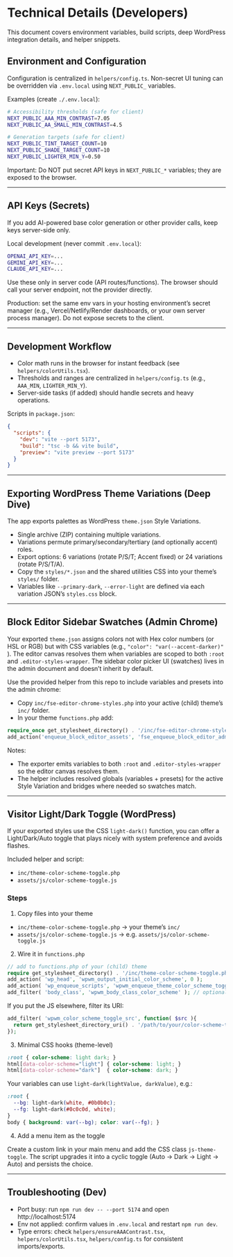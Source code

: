 # Technical Details (Developers)

This document covers environment variables, build scripts, deep WordPress integration details, and helper snippets.

## Environment and Configuration

Configuration is centralized in `helpers/config.ts`. Non-secret UI tuning can be overridden via `.env.local` using `NEXT_PUBLIC_` variables.

Examples (create `./.env.local`):

```bash
# Accessibility thresholds (safe for client)
NEXT_PUBLIC_AAA_MIN_CONTRAST=7.05
NEXT_PUBLIC_AA_SMALL_MIN_CONTRAST=4.5

# Generation targets (safe for client)
NEXT_PUBLIC_TINT_TARGET_COUNT=10
NEXT_PUBLIC_SHADE_TARGET_COUNT=10
NEXT_PUBLIC_LIGHTER_MIN_Y=0.50
```

Important: Do NOT put secret API keys in `NEXT_PUBLIC_*` variables; they are exposed to the browser.

---

## API Keys (Secrets)

If you add AI-powered base color generation or other provider calls, keep keys server-side only.

Local development (never commit `.env.local`):

```bash
OPENAI_API_KEY=...
GEMINI_API_KEY=...
CLAUDE_API_KEY=...
```

Use these only in server code (API routes/functions). The browser should call your server endpoint, not the provider directly.

Production: set the same env vars in your hosting environment’s secret manager (e.g., Vercel/Netlify/Render dashboards, or your own server process manager). Do not expose secrets to the client.

---

## Development Workflow

- Color math runs in the browser for instant feedback (see `helpers/colorUtils.tsx`).
- Thresholds and ranges are centralized in `helpers/config.ts` (e.g., `AAA_MIN`, `LIGHTER_MIN_Y`).
- Server-side tasks (if added) should handle secrets and heavy operations.

Scripts in `package.json`:

```json
{
  "scripts": {
    "dev": "vite --port 5173",
    "build": "tsc -b && vite build",
    "preview": "vite preview --port 5173"
  }
}
```

---

## Exporting WordPress Theme Variations (Deep Dive)

The app exports palettes as WordPress `theme.json` Style Variations.

- Single archive (ZIP) containing multiple variations.
- Variations permute primary/secondary/tertiary (and optionally accent) roles.
- Export options: 6 variations (rotate P/S/T; Accent fixed) or 24 variations (rotate P/S/T/A).
- Copy the `styles/*.json` and the shared utilities CSS into your theme’s `styles/` folder.
- Variables like `--primary-dark`, `--error-light` are defined via each variation JSON’s `styles.css` block.

---

## Block Editor Sidebar Swatches (Admin Chrome)

Your exported `theme.json` assigns colors not with Hex color numbers (or HSL or RGB) but with CSS variables (e.g., `"color": "var(--accent-darker)"` ). The editor canvas resolves them when variables are scoped to both `:root` and `.editor-styles-wrapper`. The sidebar color picker UI (swatches) lives in the admin document and doesn’t inherit by default.

Use the provided helper from this repo to include variables and presets into the admin chrome:

- Copy `inc/fse-editor-chrome-styles.php` into your active (child) theme’s `inc/` folder.
- In your theme `functions.php` add:

```php
require_once get_stylesheet_directory() . '/inc/fse-editor-chrome-styles.php';
add_action('enqueue_block_editor_assets', 'fse_enqueue_block_editor_admin_chrome_styles', 20);
```

Notes:
- The exporter emits variables to both `:root` and `.editor-styles-wrapper` so the editor canvas resolves them.
- The helper includes resolved globals (variables + presets) for the active Style Variation and bridges where needed so swatches match.

---

## Visitor Light/Dark Toggle (WordPress)

If your exported styles use the CSS `light-dark()` function, you can offer a Light/Dark/Auto toggle that plays nicely with system preference and avoids flashes.

Included helper and script:

- `inc/theme-color-scheme-toggle.php`
- `assets/js/color-scheme-toggle.js`

### Steps

1) Copy files into your theme

- `inc/theme-color-scheme-toggle.php` → your theme’s `inc/`
- `assets/js/color-scheme-toggle.js` → e.g. `assets/js/color-scheme-toggle.js`

2) Wire it in `functions.php`

```php
// add to functions.php of your (child) theme
require get_stylesheet_directory() . '/inc/theme-color-scheme-toggle.php';
add_action( 'wp_head', 'wpwm_output_initial_color_scheme', 0 );
add_action( 'wp_enqueue_scripts', 'wpwm_enqueue_theme_color_scheme_toggle' );
add_filter( 'body_class', 'wpwm_body_class_color_scheme' ); // optional
```

If you put the JS elsewhere, filter its URI:

```php
add_filter( 'wpwm_color_scheme_toggle_src', function( $src ){
  return get_stylesheet_directory_uri() . '/path/to/your/color-scheme-toggle.js';
});
```

3) Minimal CSS hooks (theme-level)

```css
:root { color-scheme: light dark; }
html[data-color-scheme="light"] { color-scheme: light; }
html[data-color-scheme="dark"]  { color-scheme: dark; }
```

Your variables can use `light-dark(lightValue, darkValue)`, e.g.:

```css
:root {
  --bg: light-dark(white, #0b0b0c);
  --fg: light-dark(#0c0c0d, white);
}
body { background: var(--bg); color: var(--fg); }
```

4) Add a menu item as the toggle

Create a custom link in your main menu and add the CSS class `js-theme-toggle`. The script upgrades it into a cyclic toggle (Auto → Dark → Light → Auto) and persists the choice.

---

## Troubleshooting (Dev)

- Port busy: run `npm run dev -- --port 5174` and open http://localhost:5174
- Env not applied: confirm values in `.env.local` and restart `npm run dev`.
- Type errors: check `helpers/ensureAAAContrast.tsx`, `helpers/colorUtils.tsx`, `helpers/config.ts` for consistent imports/exports.
